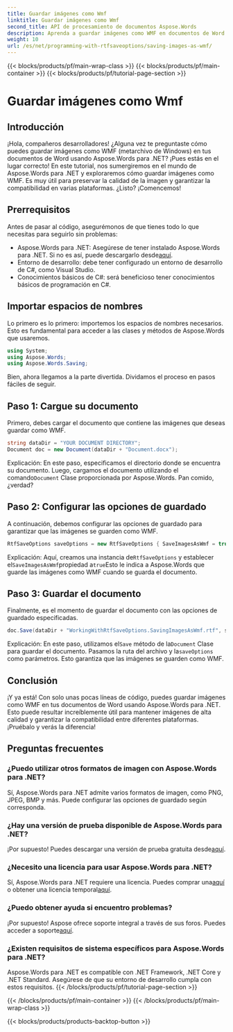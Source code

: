 ```yaml
---
title: Guardar imágenes como Wmf
linktitle: Guardar imágenes como Wmf
second_title: API de procesamiento de documentos Aspose.Words
description: Aprenda a guardar imágenes como WMF en documentos de Word usando Aspose.Words para .NET con nuestra guía detallada paso a paso. Mejore la compatibilidad de sus documentos y la calidad de las imágenes.
weight: 10
url: /es/net/programming-with-rtfsaveoptions/saving-images-as-wmf/
---
```


{{< blocks/products/pf/main-wrap-class >}}
{{< blocks/products/pf/main-container >}}
{{< blocks/products/pf/tutorial-page-section >}}

# Guardar imágenes como Wmf

## Introducción

¡Hola, compañeros desarrolladores! ¿Alguna vez te preguntaste cómo puedes guardar imágenes como WMF (metarchivo de Windows) en tus documentos de Word usando Aspose.Words para .NET? ¡Pues estás en el lugar correcto! En este tutorial, nos sumergiremos en el mundo de Aspose.Words para .NET y exploraremos cómo guardar imágenes como WMF. Es muy útil para preservar la calidad de la imagen y garantizar la compatibilidad en varias plataformas. ¿Listo? ¡Comencemos!

## Prerrequisitos

Antes de pasar al código, asegurémonos de que tienes todo lo que necesitas para seguirlo sin problemas:

-  Aspose.Words para .NET: Asegúrese de tener instalado Aspose.Words para .NET. Si no es así, puede descargarlo desde[aquí](https://releases.aspose.com/words/net/).
- Entorno de desarrollo: debe tener configurado un entorno de desarrollo de C#, como Visual Studio.
- Conocimientos básicos de C#: será beneficioso tener conocimientos básicos de programación en C#.

## Importar espacios de nombres

Lo primero es lo primero: importemos los espacios de nombres necesarios. Esto es fundamental para acceder a las clases y métodos de Aspose.Words que usaremos.

```csharp
using System;
using Aspose.Words;
using Aspose.Words.Saving;
```

Bien, ahora llegamos a la parte divertida. Dividamos el proceso en pasos fáciles de seguir.

## Paso 1: Cargue su documento

Primero, debes cargar el documento que contiene las imágenes que deseas guardar como WMF. 

```csharp
string dataDir = "YOUR DOCUMENT DIRECTORY";
Document doc = new Document(dataDir + "Document.docx");
```

 Explicación: En este paso, especificamos el directorio donde se encuentra su documento. Luego, cargamos el documento utilizando el comando`Document` Clase proporcionada por Aspose.Words. Pan comido, ¿verdad?

## Paso 2: Configurar las opciones de guardado

A continuación, debemos configurar las opciones de guardado para garantizar que las imágenes se guarden como WMF.

```csharp
RtfSaveOptions saveOptions = new RtfSaveOptions { SaveImagesAsWmf = true };
```

 Explicación: Aquí, creamos una instancia de`RtfSaveOptions` y establecer el`SaveImagesAsWmf`propiedad a`true`Esto le indica a Aspose.Words que guarde las imágenes como WMF cuando se guarda el documento.

## Paso 3: Guardar el documento

Finalmente, es el momento de guardar el documento con las opciones de guardado especificadas.

```csharp
doc.Save(dataDir + "WorkingWithRtfSaveOptions.SavingImagesAsWmf.rtf", saveOptions);
```

 Explicación: En este paso, utilizamos el`Save` método de la`Document` Clase para guardar el documento. Pasamos la ruta del archivo y la`saveOptions` como parámetros. Esto garantiza que las imágenes se guarden como WMF.

## Conclusión

¡Y ya está! Con solo unas pocas líneas de código, puedes guardar imágenes como WMF en tus documentos de Word usando Aspose.Words para .NET. Esto puede resultar increíblemente útil para mantener imágenes de alta calidad y garantizar la compatibilidad entre diferentes plataformas. ¡Pruébalo y verás la diferencia!

## Preguntas frecuentes

### ¿Puedo utilizar otros formatos de imagen con Aspose.Words para .NET?
Sí, Aspose.Words para .NET admite varios formatos de imagen, como PNG, JPEG, BMP y más. Puede configurar las opciones de guardado según corresponda.

### ¿Hay una versión de prueba disponible de Aspose.Words para .NET?
 ¡Por supuesto! Puedes descargar una versión de prueba gratuita desde[aquí](https://releases.aspose.com/).

### ¿Necesito una licencia para usar Aspose.Words para .NET?
 Sí, Aspose.Words para .NET requiere una licencia. Puedes comprar una[aquí](https://purchase.aspose.com/buy) o obtener una licencia temporal[aquí](https://purchase.aspose.com/temporary-license/).

### ¿Puedo obtener ayuda si encuentro problemas?
 ¡Por supuesto! Aspose ofrece soporte integral a través de sus foros. Puedes acceder a soporte[aquí](https://forum.aspose.com/c/words/8).

### ¿Existen requisitos de sistema específicos para Aspose.Words para .NET?
Aspose.Words para .NET es compatible con .NET Framework, .NET Core y .NET Standard. Asegúrese de que su entorno de desarrollo cumpla con estos requisitos.
{{< /blocks/products/pf/tutorial-page-section >}}

{{< /blocks/products/pf/main-container >}}
{{< /blocks/products/pf/main-wrap-class >}}

{{< blocks/products/products-backtop-button >}}
